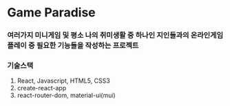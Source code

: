 # Game Paradise 

### 여러가지 미니게임 및 평소 나의 취미생활 중 하나인 지인들과의 온라인게임 플레이 중 필요한 기능들을 작성하는 프로젝트

### 기술스택
1. React, Javascript, HTML5, CSS3
2. create-react-app
3. react-router-dom, material-ui(mui)

